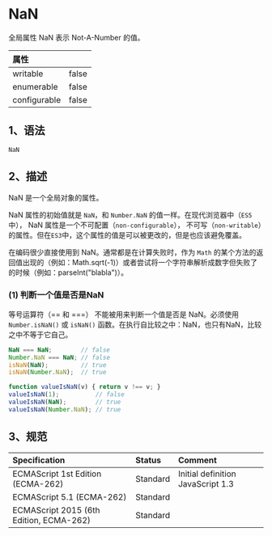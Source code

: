 # NaN

全局属性 NaN 表示 Not-A-Number 的值。

| 属性         |       |
|:------------|:-----|
| writable     | false |
| enumerable   | false |
| configurable | false |

## 1、语法

`NaN`

## 2、描述

NaN 是一个全局对象的属性。

NaN 属性的初始值就是 `NaN`，和 `Number.NaN` 的值一样。在现代浏览器中（`ES5`中）， NaN 属性是一个不可配置（`non-configurable`），
不可写（`non-writable`）的属性。但在`ES3`中，这个属性的值是可以被更改的，但是也应该避免覆盖。

在编码很少直接使用到 NaN。通常都是在计算失败时，作为 `Math` 的某个方法的返回值出现的（例如：Math.sqrt(-1)）或者尝试将一个字符串解析成数字但失败了的时候（例如：parseInt("blabla")）。

### (1) 判断一个值是否是NaN

等号运算符（== 和 ===） 不能被用来判断一个值是否是 NaN。必须使用 `Number.isNaN()` 或 `isNaN()` 函数。在执行自比较之中：NaN，也只有NaN，比较之中不等于它自己。

```javascript
NaN === NaN;        // false
Number.NaN === NaN; // false
isNaN(NaN);         // true
isNaN(Number.NaN);  // true

function valueIsNaN(v) { return v !== v; }
valueIsNaN(1);          // false
valueIsNaN(NaN);        // true
valueIsNaN(Number.NaN); // true
```

## 3、规范

| Specification                           | Status   | Comment                           |
|:-----------------------------------|:--------|:------------------------------|
| ECMAScript 1st Edition (ECMA-262)       | Standard | Initial definition JavaScript 1.3 |
| ECMAScript 5.1 (ECMA-262)               | Standard |                    |
| ECMAScript 2015 (6th Edition, ECMA-262) | Standard |                    |